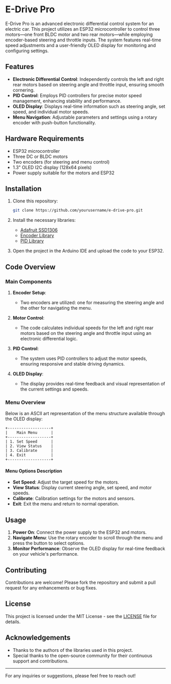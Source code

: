 # E-Drive Pro

E-Drive Pro is an advanced electronic differential control system for an electric car. This project utilizes an ESP32 microcontroller to control three motors—one front BLDC motor and two rear motors—while employing encoder-based steering and throttle inputs. The system features real-time speed adjustments and a user-friendly OLED display for monitoring and configuring settings.

## Features

- **Electronic Differential Control**: Independently controls the left and right rear motors based on steering angle and throttle input, ensuring smooth cornering.
- **PID Control**: Employs PID controllers for precise motor speed management, enhancing stability and performance.
- **OLED Display**: Displays real-time information such as steering angle, set speed, and individual motor speeds.
- **Menu Navigation**: Adjustable parameters and settings using a rotary encoder with push-button functionality.

## Hardware Requirements

- ESP32 microcontroller
- Three DC or BLDC motors
- Two encoders (for steering and menu control)
- 1.3" OLED I2C display (128x64 pixels)
- Power supply suitable for the motors and ESP32

## Installation

1. Clone this repository:
   ```bash
   git clone https://github.com/yourusername/e-drive-pro.git
   ```
2. Install the necessary libraries:
   - [Adafruit SSD1306](https://github.com/adafruit/Adafruit_SSD1306)
   - [Encoder Library](https://github.com/PaulStoffregen/Encoder)
   - [PID Library](https://github.com/br3ttb/Arduino-PID-Library)

3. Open the project in the Arduino IDE and upload the code to your ESP32.

## Code Overview

### Main Components

1. **Encoder Setup**:
   - Two encoders are utilized: one for measuring the steering angle and the other for navigating the menu.

2. **Motor Control**:
   - The code calculates individual speeds for the left and right rear motors based on the steering angle and throttle input using an electronic differential logic.

3. **PID Control**:
   - The system uses PID controllers to adjust the motor speeds, ensuring responsive and stable driving dynamics.

4. **OLED Display**:
   - The display provides real-time feedback and visual representation of the current settings and speeds.

### Menu Overview

Below is an ASCII art representation of the menu structure available through the OLED display:

```
+-------------------+
|    Main Menu      |
+-------------------+
| 1. Set Speed      |
| 2. View Status    |
| 3. Calibrate      |
| 4. Exit           |
+-------------------+
```

#### Menu Options Description

- **Set Speed**: Adjust the target speed for the motors.
- **View Status**: Display current steering angle, set speed, and motor speeds.
- **Calibrate**: Calibration settings for the motors and sensors.
- **Exit**: Exit the menu and return to normal operation.

## Usage

1. **Power On**: Connect the power supply to the ESP32 and motors.
2. **Navigate Menu**: Use the rotary encoder to scroll through the menu and press the button to select options.
3. **Monitor Performance**: Observe the OLED display for real-time feedback on your vehicle's performance.

## Contributing

Contributions are welcome! Please fork the repository and submit a pull request for any enhancements or bug fixes.

## License

This project is licensed under the MIT License - see the [LICENSE](LICENSE) file for details.

## Acknowledgements

- Thanks to the authors of the libraries used in this project.
- Special thanks to the open-source community for their continuous support and contributions.

---

For any inquiries or suggestions, please feel free to reach out!
